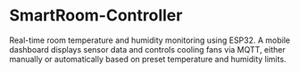 # SmartRoom-Controller
Real-time room temperature and humidity monitoring using ESP32. A mobile dashboard displays sensor data and controls cooling fans via MQTT, either manually or automatically based on preset temperature and humidity limits.
